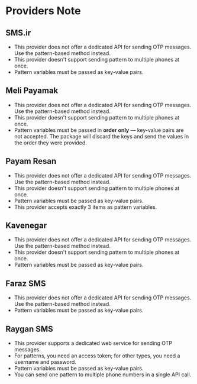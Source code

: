 # Providers Note

## SMS.ir

- This provider does not offer a dedicated API for sending OTP messages. Use the pattern-based method instead.
- This provider doesn't support sending pattern to multiple phones at once.
- Pattern variables must be passed as key-value pairs.

## Meli Payamak

- This provider does not offer a dedicated API for sending OTP messages. Use the pattern-based method instead.
- This provider doesn't support sending pattern to multiple phones at once.
- Pattern variables must be passed in **order only** — key-value pairs are not accepted. The package will discard the keys and send the values in the order they were provided.

## Payam Resan

- This provider does not offer a dedicated API for sending OTP messages. Use the pattern-based method instead.
- This provider doesn't support sending pattern to multiple phones at once.
- Pattern variables must be passed as key-value pairs.
- This provider accepts exactly 3 items as pattern variables.

## Kavenegar

- This provider does not offer a dedicated API for sending OTP messages. Use the pattern-based method instead.
- This provider doesn't support sending pattern to multiple phones at once.
- Pattern variables must be passed as key-value pairs.

## Faraz SMS

- This provider does not offer a dedicated API for sending OTP messages. Use the pattern-based method instead.
- Pattern variables must be passed as key-value pairs.

## Raygan SMS

- This provider supports a dedicated web service for sending OTP messages.
- For patterns, you need an access token; for other types, you need a username and password.
- Pattern variables must be passed as key-value pairs.
- You can send one pattern to multiple phone numbers in a single API call.
